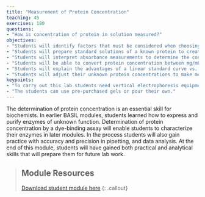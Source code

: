 ```yaml
---
title: "Measurement of Protein Concentration"
teaching: 45
exercises: 180
questions:
- "How is concentration of protein in solution measured?"
objectives:
- "Students will identify factors that must be considered when choosing an appropriate assay for determination of protein concentration."
- "Students will prepare standard solutions of a known protein to create a standard curve."
- "Students will interpret absorbance measurements to determine the concentration of a protein solution."
- "Students will be able to convert protein concentration between mg/mL and M."
- "Students will explain the advantages of a linear standard curve vs. a nonlinear curve."
- "Students will adjust their unknown protein concentrations to make measurements within the effective range of the standard curve."
keypoints:
- "To carry out this lab students need vertical electrophoresis equipment."
- "The students can use pre-purchased gels or pour their own."
---
```

The determination of protein concentration is an essential skill for biochemists. In earlier BASIL modules, students learned how to express and purify enzymes of unknown function. Determination of protein concentration by a dye-binding assay will enable students to characterize their enzymes in later modules. In the process students will also gain practice with accuracy and precision in pipetting, and data analysis.  At the end of this module, students will have gained both practical and analytical skills that will prepare them for future lab work.

> ## Module Resources
>[Download student module here](https://docs.google.com/document/d/1gHDLz1EaMjArTJm8YCLCtbqomeES6QX7_L4-Pn3HS-E/edit?usp=sharing)
{: .callout}
